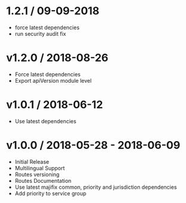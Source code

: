 # 1.2.1 / 09-09-2018
- force latest dependencies
- run security audit fix

# v1.2.0 / 2018-08-26
- Force latest dependencies
- Export apiVersion module level

# v1.0.1 / 2018-06-12
- Use latest dependencies

# v1.0.0 / 2018-05-28 - 2018-06-09

- Initial Release
- Multilingual Support
- Routes versioning
- Routes Documentation
- Use latest majifix common, priority and jurisdiction dependencies
- Add priority to service group
